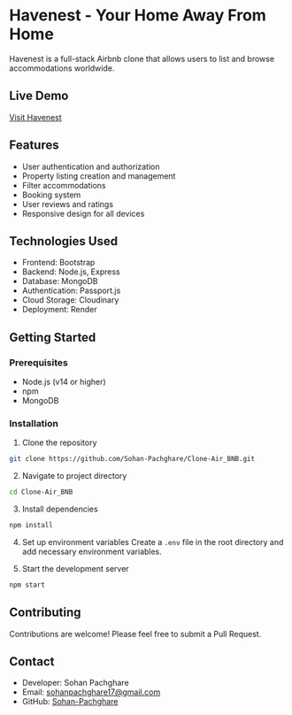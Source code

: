 # Havenest - Your Home Away From Home

Havenest is a full-stack Airbnb clone that allows users to list and browse accommodations worldwide.

## Live Demo

[Visit Havenest](https://havenest.onrender.com/listings)

## Features

- User authentication and authorization
- Property listing creation and management
- Filter accommodations
- Booking system
- User reviews and ratings
- Responsive design for all devices

## Technologies Used

- Frontend: Bootstrap
- Backend: Node.js, Express
- Database: MongoDB
- Authentication: Passport.js
- Cloud Storage: Cloudinary
- Deployment: Render

## Getting Started

### Prerequisites

- Node.js (v14 or higher)
- npm
- MongoDB

### Installation

1. Clone the repository

```bash
git clone https://github.com/Sohan-Pachghare/Clone-Air_BNB.git
```

2. Navigate to project directory

```bash
cd Clone-Air_BNB
```

3. Install dependencies

```bash
npm install
```

4. Set up environment variables
   Create a `.env` file in the root directory and add necessary environment variables.

5. Start the development server

```bash
npm start
```

## Contributing

Contributions are welcome! Please feel free to submit a Pull Request.

## Contact

- Developer: Sohan Pachghare
- Email: sohanpachghare17@gmail.com
- GitHub: [Sohan-Pachghare](https://github.com/Sohan-Pachghare)
